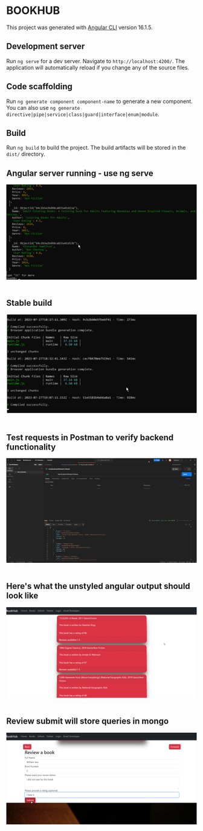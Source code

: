 # BOOKHUB

This project was generated with [Angular CLI](https://github.com/angular/angular-cli) version 16.1.5.

## Development server

Run `ng serve` for a dev server. Navigate to `http://localhost:4200/`. The application will automatically reload if you change any of the source files.

## Code scaffolding

Run `ng generate component component-name` to generate a new component. You can also use `ng generate directive|pipe|service|class|guard|interface|enum|module`.

## Build

Run `ng build` to build the project. The build artifacts will be stored in the `dist/` directory.

## Angular server running - use ng serve
<img  alt="Visual Studio Code"  src="Backend.png" style="padding-right:10px;" /> &nbsp;     



## Stable build
<img  alt="Visual Studio Code"  src="Mongo.png" style="padding-right:10px;" /> &nbsp;    


## Test requests in Postman to verify backend functionality
<img  alt="Visual Studio Code"  src="Postman.png" style="padding-right:10px;" /> &nbsp;     



## Here's what the unstyled angular output should look like
<img  alt="Visual Studio Code"  src="Angular.png" style="padding-right:10px;" /> &nbsp;     

## Review submit will store queries in mongo
<img  alt="Visual Studio Code"  src="Reviews.png" style="padding-right:10px;" /> &nbsp;     




